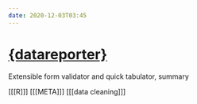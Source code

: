```yaml
---
date: 2020-12-03T03:45
---
```


# [{datareporter}](https://github.com/ekstroem/dataReporter)

Extensible form validator and quick tabulator, summary

[[[R]]]
[[[META]]]
[[[data cleaning]]]